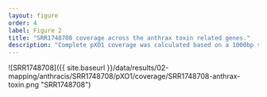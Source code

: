 ```yaml
---
layout: figure
order: 4
label: Figure 2
title: "SRR1748708 coverage across the anthrax toxin related genes."
description: "Complete pXO1 coverage was calculated based on a 1000bp sliding windows with a 500bp overlap. Anthrax toxin genes (*pagA*, *pagR*, *lef* and *cya*) depict the actual coverage at that region."
---
```


![SRR1748708]({{ site.baseurl }}/data/results/02-mapping/anthracis/SRR1748708/pXO1/coverage/SRR1748708-anthrax-toxin.png "SRR1748708")

